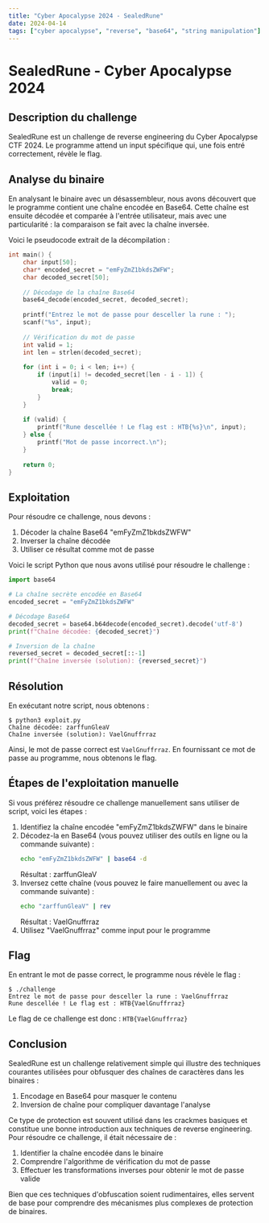 ```yaml
---
title: "Cyber Apocalypse 2024 - SealedRune"
date: 2024-04-14
tags: ["cyber apocalypse", "reverse", "base64", "string manipulation"]
---
```


# SealedRune - Cyber Apocalypse 2024

## Description du challenge

SealedRune est un challenge de reverse engineering du Cyber Apocalypse CTF 2024. Le programme attend un input spécifique qui, une fois entré correctement, révèle le flag.

## Analyse du binaire

En analysant le binaire avec un désassembleur, nous avons découvert que le programme contient une chaîne encodée en Base64. Cette chaîne est ensuite décodée et comparée à l'entrée utilisateur, mais avec une particularité : la comparaison se fait avec la chaîne inversée.

Voici le pseudocode extrait de la décompilation :

```c
int main() {
    char input[50];
    char* encoded_secret = "emFyZmZ1bkdsZWFW";
    char decoded_secret[50];
    
    // Décodage de la chaîne Base64
    base64_decode(encoded_secret, decoded_secret);
    
    printf("Entrez le mot de passe pour desceller la rune : ");
    scanf("%s", input);
    
    // Vérification du mot de passe
    int valid = 1;
    int len = strlen(decoded_secret);
    
    for (int i = 0; i < len; i++) {
        if (input[i] != decoded_secret[len - i - 1]) {
            valid = 0;
            break;
        }
    }
    
    if (valid) {
        printf("Rune descellée ! Le flag est : HTB{%s}\n", input);
    } else {
        printf("Mot de passe incorrect.\n");
    }
    
    return 0;
}
```

## Exploitation

Pour résoudre ce challenge, nous devons :
1. Décoder la chaîne Base64 "emFyZmZ1bkdsZWFW"
2. Inverser la chaîne décodée
3. Utiliser ce résultat comme mot de passe

Voici le script Python que nous avons utilisé pour résoudre le challenge :

```python
import base64

# La chaîne secrète encodée en Base64
encoded_secret = "emFyZmZ1bkdsZWFW"

# Décodage Base64
decoded_secret = base64.b64decode(encoded_secret).decode('utf-8')
print(f"Chaîne décodée: {decoded_secret}")

# Inversion de la chaîne
reversed_secret = decoded_secret[::-1]
print(f"Chaîne inversée (solution): {reversed_secret}")
```

## Résolution

En exécutant notre script, nous obtenons :

```
$ python3 exploit.py
Chaîne décodée: zarffunGleaV
Chaîne inversée (solution): VaelGnuffrraz
```

Ainsi, le mot de passe correct est `VaelGnuffrraz`. En fournissant ce mot de passe au programme, nous obtenons le flag.

## Étapes de l'exploitation manuelle

Si vous préférez résoudre ce challenge manuellement sans utiliser de script, voici les étapes :

1. Identifiez la chaîne encodée "emFyZmZ1bkdsZWFW" dans le binaire
2. Décodez-la en Base64 (vous pouvez utiliser des outils en ligne ou la commande suivante) :
   ```bash
   echo "emFyZmZ1bkdsZWFW" | base64 -d
   ```
   Résultat : zarffunGleaV
3. Inversez cette chaîne (vous pouvez le faire manuellement ou avec la commande suivante) :
   ```bash
   echo "zarffunGleaV" | rev
   ```
   Résultat : VaelGnuffrraz
4. Utilisez "VaelGnuffrraz" comme input pour le programme

## Flag

En entrant le mot de passe correct, le programme nous révèle le flag :

```
$ ./challenge
Entrez le mot de passe pour desceller la rune : VaelGnuffrraz
Rune descellée ! Le flag est : HTB{VaelGnuffrraz}
```

Le flag de ce challenge est donc : `HTB{VaelGnuffrraz}`

## Conclusion

SealedRune est un challenge relativement simple qui illustre des techniques courantes utilisées pour obfusquer des chaînes de caractères dans les binaires :

1. Encodage en Base64 pour masquer le contenu
2. Inversion de chaîne pour compliquer davantage l'analyse

Ce type de protection est souvent utilisé dans les crackmes basiques et constitue une bonne introduction aux techniques de reverse engineering. Pour résoudre ce challenge, il était nécessaire de :

1. Identifier la chaîne encodée dans le binaire
2. Comprendre l'algorithme de vérification du mot de passe
3. Effectuer les transformations inverses pour obtenir le mot de passe valide

Bien que ces techniques d'obfuscation soient rudimentaires, elles servent de base pour comprendre des mécanismes plus complexes de protection de binaires. 